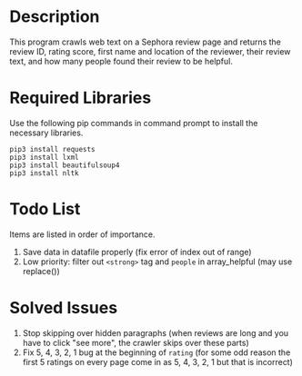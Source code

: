 # Description 
This program crawls web text on a Sephora review page and returns the review ID, rating score, first name and location of the reviewer, their review text, and how many people found their review to be helpful. 
# Required Libraries 
Use the following pip commands in command prompt to install the necessary libraries. 
```
pip3 install requests 
pip3 install lxml
pip3 install beautifulsoup4
pip3 install nltk
```
# Todo List
Items are listed in order of importance. 
1. Save data in datafile properly (fix error of index out of range)
2. Low priority: filter out `<strong>` tag and `people` in array_helpful (may use replace())

# Solved Issues
1. Stop skipping over hidden paragraphs (when reviews are long and you have to click "see more", the crawler skips over these parts)
2. Fix 5, 4, 3, 2, 1 bug at the beginning of `rating` (for some odd reason the first 5 ratings on every page come in as 5, 4, 3, 2, 1 but that is incorrect)
